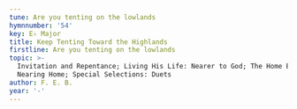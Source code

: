 ```yaml
---
tune: Are you tenting on the lowlands
hymnnumber: '54'
key: E♭ Major
title: Keep Tenting Toward the Highlands
firstline: Are you tenting on the lowlands
topic: >-
  Invitation and Repentance; Living His Life: Nearer to God; The Home Eternal:
  Nearing Home; Special Selections: Duets
author: F. E. B.
year: '-'
---
```


